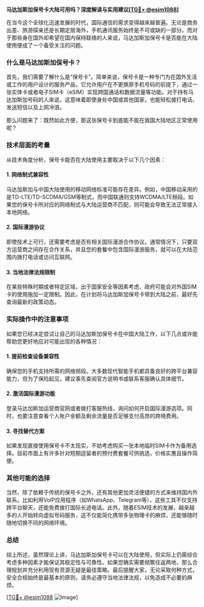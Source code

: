 **马达加斯加保号卡大陆可用吗？深度解读与实用建议[[TG💪+ @esim1088](https://t.me/s/esim1088)]**

在当今这个全球化迅速发展的时代，国际通信的需求变得越来越普遍。无论是商务出差、旅游探亲还是长期定居海外，手机通讯服务始终是不可或缺的一部分。而对于那些身在国外却希望在国内保持联络的人来说，马达加斯加保号卡是否能在大陆使用便成了一个备受关注的问题。

### 什么是马达加斯加保号卡？

首先，我们需要了解什么是“保号卡”。简单来说，保号卡是一种专门为在国外生活或工作的用户设计的服务产品，它允许用户在不更换原手机号码的前提下，通过一张实体卡或者电子SIM卡（eSIM）实现跨国通话和数据流量等功能。对于持有马达加斯加号码的人来说，这意味着即使身处中国或其他国家，也能轻松接打电话、发送短信以及上网冲浪。

那么问题来了：既然如此方便，那这张保号卡到底能不能在我国大陆地区正常使用呢？

### 技术层面的考量

从技术角度分析，保号卡能否在大陆使用主要取决于以下几个因素：

#### 1. **网络制式兼容性**
   马达加斯加与中国大陆使用的移动网络标准可能存在差异。例如，中国移动采用的是TD-LTE/TD-SCDMA/GSM等制式，而中国联通则支持WCDMA/LTE频段。如果您的保号卡所对应的网络制式与大陆运营商不匹配，则可能会导致无法正常接入本地网络。

#### 2. **国际漫游协议**
   即使技术上可行，还需要考虑是否有相关国际漫游合作协议。通常情况下，只要双方运营商之间存在合作关系，并且您的套餐中包含国际漫游服务，就可以在大陆范围内拨打电话或访问互联网。

#### 3. **当地法律法规限制**
   在某些特殊时期或者特定区域，出于国家安全等因素考虑，政府可能会对外国SIM卡的使用施加一定限制。因此，在计划将马达加斯加保号卡带到大陆之前，最好先查询最新的政策动态。

### 实际操作中的注意事项

如果您已经决定尝试让自己的马达加斯加保号卡在中国大陆工作，以下几点或许能帮助您更好地应对可能出现的各种情况：

#### 1. **提前检查设备兼容性**
   确保您的手机支持所需的网络频段。大多数现代智能手机都具备良好的跨平台兼容能力，但为了保险起见，建议事先查阅官方说明书或联系客服确认具体细节。

#### 2. **激活国际漫游功能**
   登录马达加斯加运营商官网或者拨打客服热线，询问如何开启国际漫游选项。同时，也要注意查看个人账户余额及剩余流量是否足够支付高昂的跨境费用。

#### 3. **寻找替代方案**
   如果发现直接使用保号卡不太现实，不妨考虑购买一张本地临时SIM卡作为备用选择。目前市面上有许多针对短期逗留者的预付费套餐可供挑选，价格实惠且操作简便。

### 其他可能的选择

当然，除了依赖于传统的保号卡之外，还有其他更加灵活便捷的方式来维持国内外联系。比如利用VoIP应用程序（如WhatsApp、Telegram等），这些工具不仅支持跨平台聊天，还能免费拨打国际长途电话。此外，随着ESIM技术的发展，越来越多的人开始转向虚拟号码服务，这不仅能简化携带多张物理卡的麻烦，还能够随时随地切换不同的网络环境。

### 总结

综上所述，虽然理论上讲，马达加斯加保号卡可以在大陆使用，但实际上仍需综合考虑多种因素才能保证其稳定性与可靠性。如果您确实需要频繁往返两地，那么合理规划并充分利用现有资源无疑是最佳策略。最后提醒大家，无论采取何种方式，安全合规始终是最基本的原则，请务必遵守当地法律法规，以免造成不必要的麻烦。

[[TG💪+ @esim1088](https://t.me/s/esim1088) ![Image](https://i.postimg.cc/4NQfJmqS/Snipaste-2025-05-13-00-14-12.png)]